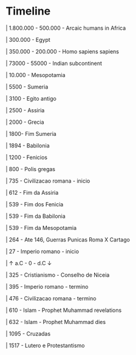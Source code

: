 # Timeline

| 1.800.000 - 500.000 - Arcaic humans in Africa

| 300.000 - Egypt

| 350.000 - 200.000 - Homo sapiens sapiens

| 73000 - 55000 - Indian subcontinent

| 10.000 - Mesopotamia

| 5500 - Sumeria

| 3100 - Egito antigo

| 2500 - Assiria

| 2000 - Grecia

| 1800- Fim Sumeria

| 1894 - Babilonia

| 1200 - Fenicios

| 800 - Polis gregas

| 735 - Civilizacao romana - inicio

| 612 - Fim da Assiria

| 539 - Fim dos Fenicia

| 539 - Fim da Babilonia

| 539 - Fim da Mesopotamia

| 264 - Ate 146, Guerras Punicas Roma X Cartago

| 27 - Imperio romano - inicio

| ↑ a.C - 0 - d.C ↓

| 325 - Cristianismo - Conselho de Niceia

| 395 - Imperio romano - termino

| 476 - Civilizacao romana - termino

| 610 - Islam - Prophet Muhammad revelations

| 632 - Islam - Prophet Muhammad dies

| 1095 - Cruzadas

| 1517 - Lutero e Protestantismo
